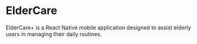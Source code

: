 # ElderCare
ElderCare+ is a React Native mobile application designed to assist elderly users in managing their daily routines.
